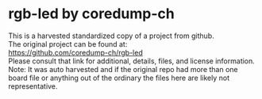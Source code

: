 
# rgb-led by coredump-ch  
This is a harvested standardized copy of a project from github.  
The original project can be found at:  
https://github.com/coredump-ch/rgb-led  
Please consult that link for additional, details, files, and license information.  
Note: It was auto harvested and if the original repo had more than one board file or anything out of the ordinary the files here are likely not representative.  
    
